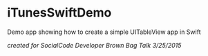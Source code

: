 # iTunesSwiftDemo
Demo app showing how to create a simple UITableView app in Swift

*created for SocialCode Developer Brown Bag Talk 3/25/2015*
